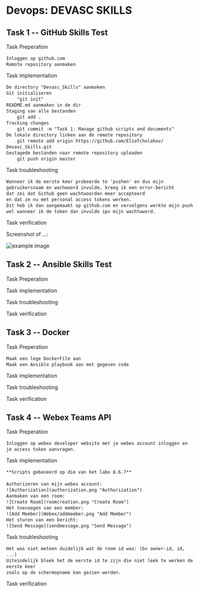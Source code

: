 Devops: DEVASC SKILLS
============

Task 1 -- GitHub Skills Test
------------

Task Preperation

    Inloggen op github.com
    Remote repository aanmaken
    
Task implementation

    De directory "Devasc_Skills" aanmaken
    Git initialiseren
        "git init"
    README.md aanmaken in de dir
    Staging van alle bestanden
        git add .
    Tracking changes
        git commit -m "Task 1: Manage github scripts and documents"
    De lokale directory linken aan de remote repository
        git remote add origin https://github.com/ElioTcholakov/  Devasc_Skills.git
    Gestagede bestanden naar remote repository uploaden
        git push origin master

Task troubleshooting

    Wanneer ik de eerste keer probeerde te 'pushen' en dus mijn
    gebruikersnaam en wachwoord invulde, kreeg ik een error-bericht
    dat zei dat Github geen wachtwoorden meer accepteerd
    en dat ze nu met personal access tokens werken.
    Dit heb ik dan aangemaakt op github.com en vervolgens werkte mijn push
    wel wanneer ik de token dan invulde ipv mijn wachtwword.

Task verification



Screenshot of ...:

![example image](example-image.jpg "An exemplary image")



Task 2 -- Ansible Skills Test
------------

Task Preperation


    
Task implementation

    

Task troubleshooting



Task verification

Task 3 -- Docker
------------

Task Preperation

    Maak een lege DockerFile aan
    Maak een Ansible playbook aan met gegeven code
    
Task implementation

    

Task troubleshooting



Task verification

Task 4 -- Webex Teams API
------------

Task Preperation

    Inloggen op webex developer website met je webex account inloggen en je access token aanvragen.
    
Task implementation

    **Scripts gebaseerd op die van het labo 8.6.7**
    
    Authorizeren van mijn webex account:
    ![Authorization](authorization.png "Authorization")
    Aanmaken van een room:
    ![Create Room](roomcreation.png "Create Room")
    Het toevoegen van een member:
    ![Add Member](Webex/addmember.png "Add Member")
    Het sturen van een bericht:
    ![Send Message](sendmessage.png "Send Message")

Task troubleshooting

    Het was niet meteen duidelijk wat de room id was: (bv owner-id, id, ...)
    Uiteindelijk bleek het de eerste id te zijn die niet leek te werken de eerste keer
    zoals op de schermopname kan gezien worden.

Task verification
